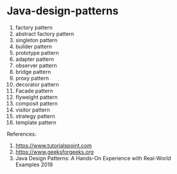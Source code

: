 # Java-design-patterns

1) factory pattern
2) abstract factory pattern
3) singleton pattern
4) builder pattern
5) prototype pattern
6) adapter pattern
7) observer pattern
8) bridge pattern
9) proxy pattern
10) decorator pattern
11) Facade pattern
12) flyweight pattern
13) composit pattern
14) visitor pattern
15) strategy pattern
16) template pattern

References:
  1) https://www.tutorialspoint.com
  2) https://www.geeksforgeeks.org
  3) Java Design Patterns: A Hands-On Experience with Real-World Examples 2019
